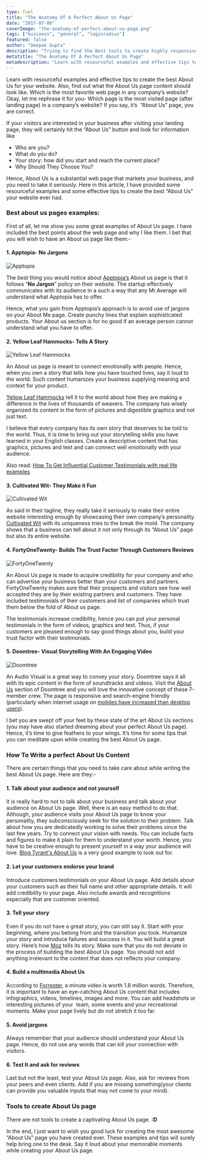 ```yaml
---
type: fuel
title: "The Anatomy Of A Perfect About Us Page"
date: "2017-07-06"
coverImage: "the-anatomy-of-perfect-about-us-page.png"
tags: ["business", "general", "loginradius"]
featured: false
author: "Deepak Gupta"
description: "Trying to find the Best tools to create highly responsive web designs? Here your one stop shop to find everything you need to make your website more responsive"
metatitle: "The Anatomy Of A Perfect About Us Page"
metadescription: "Learn with resourceful examples and effective tips to create the best About Us for your website. Also, find out what the About Us page content should look like."
---
```


Learn with resourceful examples and effective tips to create the best About Us for your website. Also, find out what the About Us page content should look like.
Which is the most favorite web page in any company’s website? Okay, let me rephrase it for you- Which page is the most visited page (after landing page) in a company’s website? If you say, it’s  “About Us” page, you are correct.

If your visitors are interested in your business after visiting your landing page, they will certainly hit the “About Us” button and look for information like

- Who are you?
- What do you do?
- Your story: how did you start and reach the current place?
- Why Should They Choose You?

Hence, About Us is a substantial web page that markets your business, and you need to take it seriously. Here in this article, I have provided some resourceful examples and some effective tips to create the best “About Us” your website ever had.

### **Best about us pages examples:**

First of all, let me show you some great examples of About Us page. I have included the best points about the web page and why I like them. I bet that you will wish to have an About us page like them:-

#### **1\. Apptopia- No Jargons**

![Apptopia](apptopia.gif)

The best thing you would notice about [Apptopia’s](https://apptopia.com/about) About us page is that it follows “**No Jargon**” policy on their website. The startup effectively communicates with its audience in a such a way that any Mr.Average will understand what Apptopia has to offer.

Hence, what you gain from Apptopia’s approach is to avoid use of jargons on your About Me page. Create punchy lines that explain sophisticated products. Your About us section is for no good if an average person cannot understand what you have to offer.

#### **2\. Yellow Leaf Hammocks- Tells A Story**

![Yellow Leaf Hammocks](yellow-leaf-.gif)

An About us page is meant to connect emotionally with people. Hence, when you own a story that tells how you have touched lives, say it loud to the world. Such content humanizes your business supplying meaning and context for your product.

[Yellow Leaf Hammocks](https://www.yellowleafhammocks.com/pages/about-us) tell it to the world about how they are making a difference in the lives of thousands of weavers. The company has wisely organized its content in the form of pictures and digestible graphics and not just text.

I believe that every company has its own story that deserves to be told to the world. Thus, it is time to bring out your storytelling skills you have learned in your English classes. Create a descriptive content that has graphics, pictures and text and can connect well emotionally with your audience.

Also read: [How To Get Influential Customer Testimonials with real life examples](http://www.tech36.com/2017/09/influential-customer-testimonials-with-examples.html)

#### **3\. Cultivated Wit- They Make it Fun**

![Cultivated Wit](cultivtedwit.gif)

As said in their tagline, they really take it seriously to make their entire website interesting enough by showcasing their own company’s personality. [Cultivated Wit](http://www.cultivatedwit.com/about/) with its uniqueness tries to the break the mold. The company shows that a business can tell about it not only through its “About Us” page but also its entire website.

#### **4\. FortyOneTwenty- Builds The Trust Factor Through Customers Reviews**

![FortyOneTwenty](fortyonetwenty.gif)

An About Us page is made to acquire credibility for your company and who can advertise your business better than your customers and partners. FortyOneTwenty makes sure that their prospects and visitors see how well accepted they are by their existing partners and customers. They have included testimonials of their customers and list of companies which trust them below the fold of About us page.

The testimonials increase credibility, hence you can put your personal testimonials in the form of videos, graphics and text. Thus, if your customers are pleased enough to say good things about you, build your trust factor with their testimonials.

#### **5\. Doomtree- Visual Storytelling With An Engaging Video**

![Doomtree](doomtree.gif)

An Audio Visual is a great way to convey your story. Doomtree says it all with its epic content in the form of soundtracks and videos. Visit the [About Us](http://www.doomtree.net/about/) section of Doomtree and you will love the innovative concept of these 7-member crew. The page is responsive and search-engine friendly (particularly when internet usage on [mobiles have increased than desktop users](http://bgr.com/2016/11/02/internet-usage-desktop-vs-mobile/)).

I bet you are swept off your feet by these state of the art About Us sections (you may have also started dreaming about your perfect About Us page). Hence, it’s time to give feathers to your wings. It’s time for some tips that you can meditate upon while creating the best About Us page.

### **How To Write a perfect About Us Content**

There are certain things that you need to take care about while writing the best About Us page. Here are they:-

#### **1\. Talk about your audience and not yourself**

It is really hard to not to talk about your business and talk about your audience on About Us page. Well, there is an easy method to do that. Although, your audience visits your About Us page to know your personality, they subconsciously seek for the solution to their problem. Talk about how you are dedicatedly working to solve their problems since the last few years. Try to connect your vision with needs. You can include facts and figures to make it plain for them to understand your worth. Hence, you have to be creative enough to present yourself in a way your audience will love. [Blog Tyrant's About Us](http://www.blogtyrant.com/about/) is a very good example to look out for.

#### **2\. Let your customers endorse your brand**

Introduce customers testimonials on your About Us page. Add details about your customers such as their full name and other appropriate details. It will add credibility to your page. Also include awards and recognitions especially that are customer oriented.

#### **3\. Tell your story**

Even if you do not have a great story, you can still say it. Start with your beginning, where you belong from and the transition you took. Humanize your story and introduce failures and success in it. You will build a great story. Here’s how [Moz](https://moz.com/about) tells its story. Make sure that you do not deviate in the process of building the best About Us page. You should not add anything irrelevant to the content that does not reflects your company.

#### **4\. Build a multimedia About Us**

According to [Forrester](http://www.marketwired.com/press-release/a-minute-of-video-is-worth-18-million-words-according-to-forrester-research-1900666.htm), a minute video is worth 1.8 million words. Therefore, it is important to have an eye-catching About Us content that includes infographics, videos, timelines, images and more. You can add headshots or interesting pictures of your  team, some events and your recreational moments. Make your page lively but do not stretch it too far.

#### **5\. Avoid jargons**

Always remember that your audience should understand your About Us page. Hence, do not use any words that can kill your connection with visitors.

#### **6\. Test It and ask for reviews**

Last but not the least, test your About Us page. Also, ask for reviews from your peers and even clients. Add if you are missing something(your clients can provide you valuable inputs that may not come to your mind).

### **Tools to create About Us page**

There are not tools to create a captivating About Us page. **:D**

In the end, I just want to wish you good luck for creating the most awesome “About Us” page you have created ever. These examples and tips will surely help bring one to the desk. Say it loud about your memorable moments while creating your About Us page.
